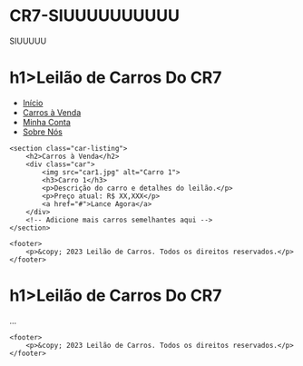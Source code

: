 # CR7-SIUUUUUUUUUU
SIUUUUU
<!DOCTYPE html>
<html>
<head>
    <title>Leilão de Carros Do CR7</title>
    <link rel="stylesheet" type="text/css" href="style.css">
</head>
<body>
    <h1 style="color red;Leilão De Carro Do CR7"
<header>
h1>Leilão de Carros Do CR7</h1>
        <nav>
            <ul>
                <li><a href="#">Início</a></li>
                <li><a href="#">Carros à Venda</a></li>
                <li><a href="#">Minha Conta</a></li>
                <li><a href="#">Sobre Nós</a></li>
            </ul>
        </nav>
    </header>

    <section class="car-listing">
        <h2>Carros à Venda</h2>
        <div class="car">
            <img src="car1.jpg" alt="Carro 1">
            <h3>Carro 1</h3>
            <p>Descrição do carro e detalhes do leilão.</p>
            <p>Preço atual: R$ XX,XXX</p>
            <a href="#">Lance Agora</a>
        </div>
        <!-- Adicione mais carros semelhantes aqui -->
    </section>

    <footer>
        <p>&copy; 2023 Leilão de Carros. Todos os direitos reservados.</p>
    </footer>
</body>
</html><!DOCTYPE html>
<html>
<head>
    <title>Leilão de Carros Do CR7</title>
    <link rel="stylesheet" type="text/css" href="style.css">
</head>
<body>
    <h1 style="color red;Leilão De Carro Do CR7"
<header>
h1>Leilão de Carros Do CR7</h1>
…    </section>

    <footer>
        <p>&copy; 2023 Leilão de Carros. Todos os direitos reservados.</p>
    </footer>
</body>
</html>
